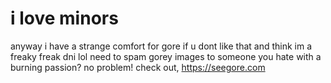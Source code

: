 # i love minors
anyway i have a strange comfort for gore if u dont like that and think im a freaky freak dni lol
need to spam gorey images to someone you hate with a burning passion? no problem! check out, https://seegore.com
